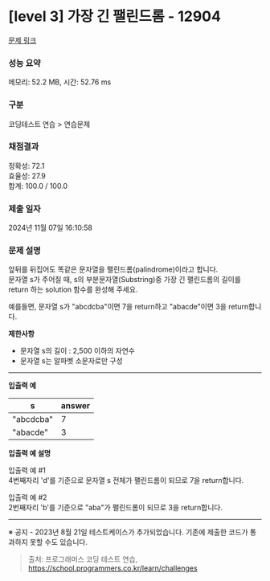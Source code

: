 # \[level 3] 가장 긴 팰린드롬 - 12904

[문제 링크](https://school.programmers.co.kr/learn/courses/30/lessons/12904)

### 성능 요약

메모리: 52.2 MB, 시간: 52.76 ms

### 구분

코딩테스트 연습 > 연습문제

### 채점결과

정확성: 72.1\
효율성: 27.9\
합계: 100.0 / 100.0

### 제출 일자

2024년 11월 07일 16:10:58

### 문제 설명

앞뒤를 뒤집어도 똑같은 문자열을 팰린드롬(palindrome)이라고 합니다.\
문자열 s가 주어질 때, s의 부분문자열(Substring)중 가장 긴 팰린드롬의 길이를 return 하는 solution 함수를 완성해 주세요.

예를들면, 문자열 s가 "abcdcba"이면 7을 return하고 "abacde"이면 3을 return합니다.

**제한사항**

* 문자열 s의 길이 : 2,500 이하의 자연수
* 문자열 s는 알파벳 소문자로만 구성

***

**입출력 예**

| s         | answer |
| --------- | ------ |
| "abcdcba" | 7      |
| "abacde"  | 3      |

**입출력 예 설명**

입출력 예 #1\
4번째자리 'd'를 기준으로 문자열 s 전체가 팰린드롬이 되므로 7을 return합니다.

입출력 예 #2\
2번째자리 'b'를 기준으로 "aba"가 팰린드롬이 되므로 3을 return합니다.

***

※ 공지 - 2023년 8월 21일 테스트케이스가 추가되었습니다. 기존에 제출한 코드가 통과하지 못할 수도 있습니다.

> 출처: 프로그래머스 코딩 테스트 연습, https://school.programmers.co.kr/learn/challenges
